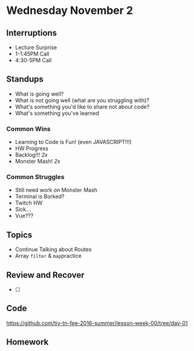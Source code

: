 # Wednesday November 2

## Interruptions

* Lecture Surprise
* 1-1:45PM Call
* 4:30-5PM Call

## Standups

* What is going well?
* What is not going well (what are you struggling with)?
* What's something you'd like to share not about code?
* What's something you've learned

### Common Wins

* Learning to Code is Fun! (even JAVASCRIPT!!!)
* HW Progress
* Backlog!!! *2x*
* Monster Mash! *2x*

### Common Struggles

* Still need work on Monster Mash
* Terminal is Borked?
* Twitch HW
* Sick...
* Vue???


## Topics

* Continue Talking about Routes
* Array `filter` & `map`practice

## Review and Recover

* [ ]

## Code

https://github.com/tiy-tn-fee-2016-summer/lesson-week-00/tree/day-01

## Homework
